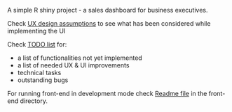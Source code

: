 A simple R shiny project - a sales dashboard for business executives.

Check [UX design assumptions](docs/UX.md) to see what has been considered while implementing the UI


Check [TODO list](docs/TODO.md) for:
- a list of functionalities not yet implemented
- a list of needed UX & UI improvements
- technical tasks
- outstanding bugs

For running front-end in development mode check [Readme file](front-end/README.md) in the front-end directory.